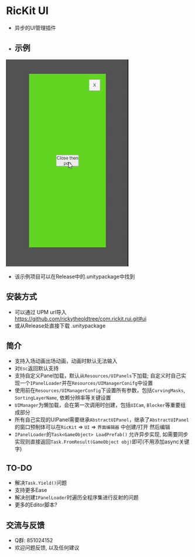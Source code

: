 # RicKit UI
- 异步的UI管理插件
- ## 示例
![gif](https://github.com/rickytheoldtree/com.rickit.rui/blob/main/Gif/0.gif)
- 该示例项目可以在Release中的.unitypackage中找到
## 安装方式
- 可以通过 UPM url导入 https://github.com/rickytheoldtree/com.rickit.rui.git#ui
- 或从Release处直接下载 .unitypackage
## 简介
- 支持入场动画出场动画，动画时默认无法输入
- 对`Esc`返回默认支持
- 支持自定义Panel加载，默认从`Resources/UIPanels`下加载; 自定义时自己实现一个`IPanelLoader`并在`Resources/UIManagerConifg`中设置
- 使用前在`Resources/UIManagerConfig`下设置所有参数，包括`CurvingMasks`, `SortingLayerName`, 依赖分辨率等关键设置
- `UIManager`为懒加载，会在第一次调用时创建，包括`UICam`, `Blocker`等重要组成部分
- 所有自己实现的UIPanel需要继承`AbstractUIPanel`，继承了`AbstractUIPanel`的窗口预制体可以在`RicKit` => `UI` => `界面编辑器` 中创建/打开 然后编辑
- `IPanelLoader`的`Task<GameObject> LoadPrefab()` 允许异步实现, 如需要同步实现则直接返回`Task.FromResult(GameObject obj)`即可(不用添加async关键字)
## TO-DO
- 解决`Task.Yield()`问题
- 支持更多Ease
- 解决创建`IPanelLoader`时遍历全程序集进行反射的问题
- 更多的Editor脚本?
## 交流与反馈
- Q群: 851024152
- 欢迎问题反馈, 以及任何建议
